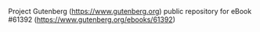 Project Gutenberg (https://www.gutenberg.org) public repository for eBook #61392 (https://www.gutenberg.org/ebooks/61392)
